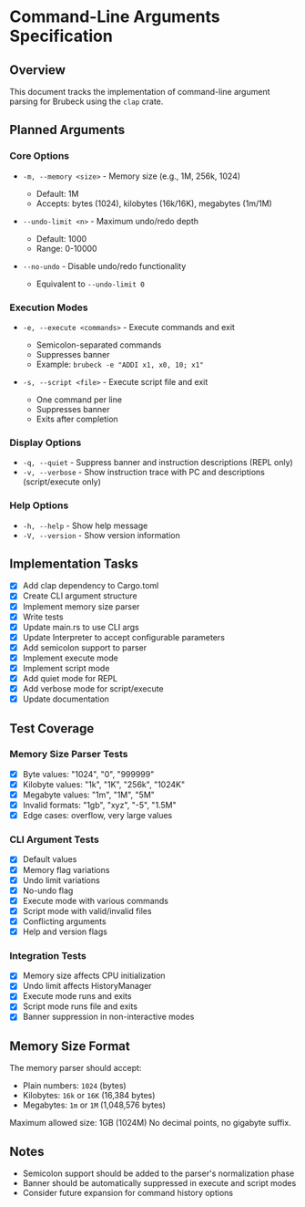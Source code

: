 # Command-Line Arguments Specification

## Overview

This document tracks the implementation of command-line argument parsing for Brubeck using the `clap` crate.

## Planned Arguments

### Core Options
- `-m, --memory <size>` - Memory size (e.g., 1M, 256k, 1024)
  - Default: 1M
  - Accepts: bytes (1024), kilobytes (16k/16K), megabytes (1m/1M)
  
- `--undo-limit <n>` - Maximum undo/redo depth
  - Default: 1000
  - Range: 0-10000
  
- `--no-undo` - Disable undo/redo functionality
  - Equivalent to `--undo-limit 0`

### Execution Modes
- `-e, --execute <commands>` - Execute commands and exit
  - Semicolon-separated commands
  - Suppresses banner
  - Example: `brubeck -e "ADDI x1, x0, 10; x1"`
  
- `-s, --script <file>` - Execute script file and exit
  - One command per line
  - Suppresses banner
  - Exits after completion

### Display Options
- `-q, --quiet` - Suppress banner and instruction descriptions (REPL only)
- `-v, --verbose` - Show instruction trace with PC and descriptions (script/execute only)

### Help Options
- `-h, --help` - Show help message
- `-V, --version` - Show version information

## Implementation Tasks

- [x] Add clap dependency to Cargo.toml
- [x] Create CLI argument structure
- [x] Implement memory size parser
- [x] Write tests
- [x] Update main.rs to use CLI args
- [x] Update Interpreter to accept configurable parameters
- [x] Add semicolon support to parser
- [x] Implement execute mode
- [x] Implement script mode
- [x] Add quiet mode for REPL
- [x] Add verbose mode for script/execute
- [x] Update documentation

## Test Coverage

### Memory Size Parser Tests
- [x] Byte values: "1024", "0", "999999"
- [x] Kilobyte values: "1k", "1K", "256k", "1024K"
- [x] Megabyte values: "1m", "1M", "5M"
- [x] Invalid formats: "1gb", "xyz", "-5", "1.5M"
- [x] Edge cases: overflow, very large values

### CLI Argument Tests
- [x] Default values
- [x] Memory flag variations
- [x] Undo limit variations
- [x] No-undo flag
- [x] Execute mode with various commands
- [x] Script mode with valid/invalid files
- [x] Conflicting arguments
- [x] Help and version flags

### Integration Tests
- [x] Memory size affects CPU initialization
- [x] Undo limit affects HistoryManager
- [x] Execute mode runs and exits
- [x] Script mode runs file and exits
- [x] Banner suppression in non-interactive modes

## Memory Size Format

The memory parser should accept:
- Plain numbers: `1024` (bytes)
- Kilobytes: `16k` or `16K` (16,384 bytes)
- Megabytes: `1m` or `1M` (1,048,576 bytes)

Maximum allowed size: 1GB (1024M)
No decimal points, no gigabyte suffix.

## Notes

- Semicolon support should be added to the parser's normalization phase
- Banner should be automatically suppressed in execute and script modes
- Consider future expansion for command history options